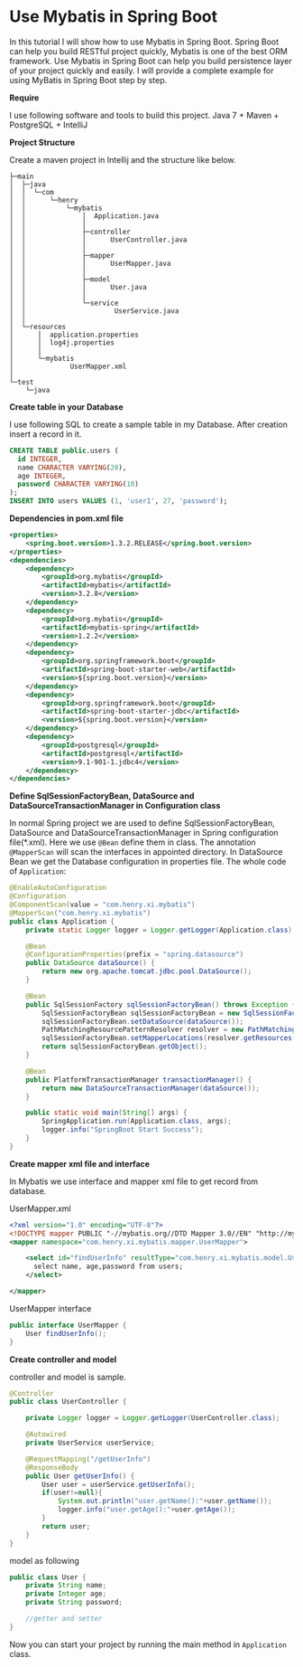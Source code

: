 # Use Mybatis in Spring Boot

In this tutorial I will show how to use Mybatis in Spring Boot. Spring Boot can help you build
RESTful project quickly, Mybatis is one of the best ORM framework. Use Mybatis in Spring Boot
can help you build persistence layer of your project quickly and easily. I will provide a complete
example for using MyBatis in Spring Boot step by step.

**Require**

I use following software and tools to build this project.
Java 7 + Maven + PostgreSQL + IntelliJ

**Project Structure**

Create a maven project in Intellij and the structure like below.

```
├─main
│  ├─java
│  │  └─com
│  │      └─henry
│  │          └─mybatis
│  │              │  Application.java
│  │              │
│  │              ├─controller
│  │              │      UserController.java
│  │              │
│  │              ├─mapper
│  │              │      UserMapper.java
│  │              │
│  │              ├─model
│  │              │      User.java
│  │              │
│  │              └─service
│  │                      UserService.java
│  │
│  └─resources
│      │  application.properties
│      │  log4j.properties
│      │
│      └─mybatis
│              UserMapper.xml
│
└─test
    └─java
```

**Create table in your Database**

I use following SQL to create a sample table in my Database. After
creation insert a record in it.
```sql
CREATE TABLE public.users (
  id INTEGER,
  name CHARACTER VARYING(20),
  age INTEGER,
  password CHARACTER VARYING(10)
);
INSERT INTO users VALUES (1, 'user1', 27, 'password');
```
**Dependencies in pom.xml file**
```xml
<properties>
    <spring.boot.version>1.3.2.RELEASE</spring.boot.version>
</properties>
<dependencies>
    <dependency>
        <groupId>org.mybatis</groupId>
        <artifactId>mybatis</artifactId>
        <version>3.2.8</version>
    </dependency>
    <dependency>
        <groupId>org.mybatis</groupId>
        <artifactId>mybatis-spring</artifactId>
        <version>1.2.2</version>
    </dependency>
    <dependency>
        <groupId>org.springframework.boot</groupId>
        <artifactId>spring-boot-starter-web</artifactId>
        <version>${spring.boot.version}</version>
    </dependency>
    <dependency>
        <groupId>org.springframework.boot</groupId>
        <artifactId>spring-boot-starter-jdbc</artifactId>
        <version>${spring.boot.version}</version>
    </dependency>
    <dependency>
        <groupId>postgresql</groupId>
        <artifactId>postgresql</artifactId>
        <version>9.1-901-1.jdbc4</version>
    </dependency>
</dependencies>
```
**Define SqlSessionFactoryBean, DataSource and DataSourceTransactionManager in Configuration class**

In normal Spring project we are used to define SqlSessionFactoryBean, DataSource and
DataSourceTransactionManager in Spring configuration file(*.xml). Here we use ``@Bean``
define them in class. The annotation ``@MapperScan`` will scan the interfaces in appointed
directory. In DataSource Bean we get the Database configuration in properties file.
The whole code of ``Application``:
```java
@EnableAutoConfiguration
@Configuration
@ComponentScan(value = "com.henry.xi.mybatis")
@MapperScan("com.henry.xi.mybatis")
public class Application {
    private static Logger logger = Logger.getLogger(Application.class);

    @Bean
    @ConfigurationProperties(prefix = "spring.datasource")
    public DataSource dataSource() {
        return new org.apache.tomcat.jdbc.pool.DataSource();
    }

    @Bean
    public SqlSessionFactory sqlSessionFactoryBean() throws Exception {
        SqlSessionFactoryBean sqlSessionFactoryBean = new SqlSessionFactoryBean();
        sqlSessionFactoryBean.setDataSource(dataSource());
        PathMatchingResourcePatternResolver resolver = new PathMatchingResourcePatternResolver();
        sqlSessionFactoryBean.setMapperLocations(resolver.getResources("classpath:/mybatis/*.xml"));
        return sqlSessionFactoryBean.getObject();
    }

    @Bean
    public PlatformTransactionManager transactionManager() {
        return new DataSourceTransactionManager(dataSource());
    }

    public static void main(String[] args) {
        SpringApplication.run(Application.class, args);
        logger.info("SpringBoot Start Success");
    }
}
```
**Create mapper xml file and interface**

In Mybatis we use interface and mapper xml file to get record from database.

UserMapper.xml
```xml
<?xml version="1.0" encoding="UTF-8"?>
<!DOCTYPE mapper PUBLIC "-//mybatis.org//DTD Mapper 3.0//EN" "http://mybatis.org/dtd/mybatis-3-mapper.dtd">
<mapper namespace="com.henry.xi.mybatis.mapper.UserMapper">

    <select id="findUserInfo" resultType="com.henry.xi.mybatis.model.User">
      select name, age,password from users;
    </select>

</mapper>
```
UserMapper interface
```java
public interface UserMapper {
    User findUserInfo();
}
```
**Create controller and model**

controller and model is sample.
```java
@Controller
public class UserController {

    private Logger logger = Logger.getLogger(UserController.class);

    @Autowired
    private UserService userService;

    @RequestMapping("/getUserInfo")
    @ResponseBody
    public User getUserInfo() {
        User user = userService.getUserInfo();
        if(user!=null){
            System.out.println("user.getName():"+user.getName());
            logger.info("user.getAge():"+user.getAge());
        }
        return user;
    }
}
```
model as following
```java
public class User {
    private String name;
    private Integer age;
    private String password;

    //getter and setter
}

```
Now you can start your project by running the main method in ``Application`` class.